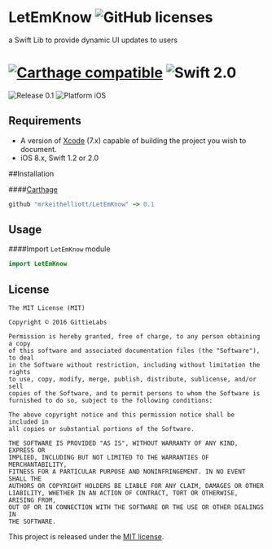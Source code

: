 # LetEmKnow ![GitHub licenses](https://img.shields.io/badge/license-MIT-lightgrey.svg) 
a Swift Lib to provide dynamic UI updates to users

#  [![Carthage compatible](https://img.shields.io/badge/Carthage-compatible-4BC51D.svg?style=flat)](https://github.com/Carthage/Carthage) ![Swift 2.0](https://img.shields.io/badge/swift-2.0-orange.svg) 
![Release 0.1](https://img.shields.io/badge/release-0.1-blue.svg) ![Platform iOS](https://img.shields.io/badge/platform-iOS-lightgrey.svg)

## Requirements
* A version of [Xcode][xcode] (7.x) capable of building the project you wish to document.
* iOS 8.x, Swift 1.2 or 2.0

##Installation

####[Carthage](http://github.com/Carthage/Carthage)
```ruby 
github "mrkeithelliott/LetEmKnow" ~> 0.1
```

## Usage
####Import `LetEmKnow` module
```swift
import LetEmKnow
```

## License

	The MIT License (MIT)

	Copyright © 2016 GittieLabs

	Permission is hereby granted, free of charge, to any person obtaining a copy
	of this software and associated documentation files (the "Software"), to deal
	in the Software without restriction, including without limitation the rights
	to use, copy, modify, merge, publish, distribute, sublicense, and/or sell
	copies of the Software, and to permit persons to whom the Software is
	furnished to do so, subject to the following conditions:

	The above copyright notice and this permission notice shall be included in
	all copies or substantial portions of the Software.

	THE SOFTWARE IS PROVIDED "AS IS", WITHOUT WARRANTY OF ANY KIND, EXPRESS OR
	IMPLIED, INCLUDING BUT NOT LIMITED TO THE WARRANTIES OF MERCHANTABILITY,
	FITNESS FOR A PARTICULAR PURPOSE AND NONINFRINGEMENT. IN NO EVENT SHALL THE
	AUTHORS OR COPYRIGHT HOLDERS BE LIABLE FOR ANY CLAIM, DAMAGES OR OTHER
	LIABILITY, WHETHER IN AN ACTION OF CONTRACT, TORT OR OTHERWISE, ARISING FROM,
	OUT OF OR IN CONNECTION WITH THE SOFTWARE OR THE USE OR OTHER DEALINGS IN
	THE SOFTWARE.

This project is released under the [MIT license](https://github.com/mrkeithelliott/LetEmKnow/blob/master/LICENSE).

[xcode]: https://developer.apple.com/xcode "Xcode"
